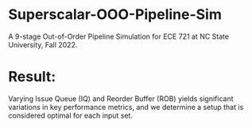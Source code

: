 # Superscalar-OOO-Pipeline-Sim
A 9-stage Out-of-Order Pipeline Simulation for ECE 721 at NC State University, Fall 2022.

# Result:
Varying Issue Queue (IQ) and Reorder Buffer (ROB) yields significant variations in key performance metrics, and we determine a setup that is
considered optimal for each input set.
